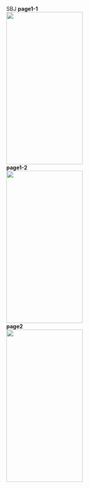 SBJ
<b>page1-1</b><br/>
<img src="https://user-images.githubusercontent.com/50412254/158919017-46f56f1e-4956-4078-8a51-9ff233aa1584.png" width="200" height="400"/>
<br/>
<b>page1-2</b><br/>
<img src="https://user-images.githubusercontent.com/50412254/158919272-c92e6994-c0d2-4028-ad00-43f5cb59c503.png" width="200" height="400"/>
<br/>                                                                                                                                 <b>page2</b><br/>
<img src="https://user-images.githubusercontent.com/50412254/158919456-9555f55f-2e13-48f2-a1af-8bf739fbd3b3.png" width="200" height="400"/>
<br/>                                                                                                                                  
